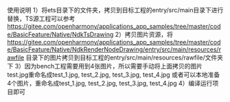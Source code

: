 使用说明
1）将ets目录下的文件夹，拷贝到目标工程的entry/src/main目录下进行替换，TS源工程可以参考
https://gitee.com/openharmony/applications_app_samples/tree/master/code/BasicFeature/Native/NdkTsDrawing
2）拷贝图片资源，将
https://gitee.com/openharmony/applications_app_samples/tree/master/code/BasicFeature/Native/NdkRenderNodeDrawing/entry/src/main/resources/rawfile
目录下的图片拷贝到目标工程的entry/src/main/resources/rawfile/文件夹下
3）因为bench工程需要用到4张图片，所以需要手动将上面拷贝的图片test.jpg重命名成test_1.jpg, test_2.jpg, test_3.jpg, test_4.jpg
或者可以本地准备4个图片，重命名成test_1.jpg, test_2.jpg, test_3.jpg, test_4.jpg
4）编译运行项目即可